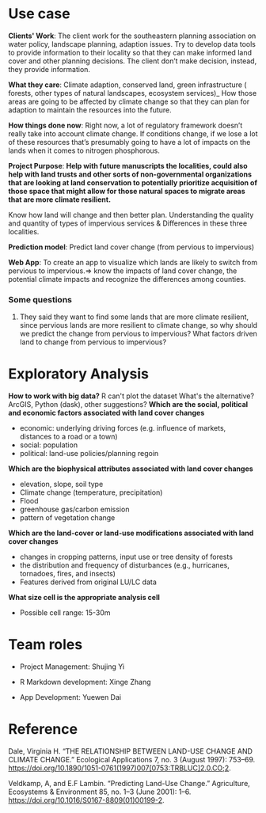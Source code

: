 # Use case
**Clients' Work**:
The client work for the southeastern planning association on water policy, landscape planning, adaption issues.
Try to develop data tools to provide information to their locality so that they can make informed land cover and other planning decisions.
The client don’t make decision, instead, they provide information.

**What they care**:
Climate adaption, conserved land, green infrastructure ( forests, other types of natural landscapes, ecosystem services)_ How those areas are going to be affected by climate change so that they can plan for adaption to maintain the resources into the future.

**How things done now**:
Right now, a lot of regulatory framework doesn’t really take into account climate change. If conditions change, if we lose a lot of these resources that’s presumably going to have a lot of impacts on the lands when it comes to nitrogen phosphorous.

**Project Purpose**:
**Help with future manuscripts the localities, could also help with land trusts and other sorts of non-governmental organizations that are looking at land conservation to potentially prioritize acquisition of those space that might allow for those natural spaces to migrate areas that are more climate resilient.**

Know how land will change and then better plan.
Understanding the quality and quantity of types of impervious services & Differences in these three localities.


**Prediction model**: Predict land cover change (from pervious to impervious)

**Web App**: To create an app to visualize which lands are likely to switch from pervious to impervious.⇒ know the impacts of land cover change, the potential climate impacts and recognize the differences among counties.

### Some questions
1. They said they want to find some lands that are more climate resilient, since pervious lands are more resilient to climate change, so why should we predict the change from pervious to impervious? What factors driven land to change from pervious to impervious? 

# Exploratory Analysis
**How to work with big data?**
R can't plot the dataset
What's the alternative?
ArcGIS, Python (dask), other suggestions?
**Which are the social, political and economic factors associated with land cover changes**

- economic: underlying driving forces (e.g. influence of markets, distances to a road or a town)
- social: population                  
- political: land-use policies/planning regoin

**Which are the biophysical attributes associated with land cover changes**

- elevation, slope, soil type
- Climate change (temperature, precipitation)
- Flood
- greenhouse gas/carbon emission
- pattern of vegetation change

**Which are the land-cover or land-use modifications associated with land cover changes**

- changes in cropping patterns, input use or tree density of forests
- the distribution and frequency of disturbances (e.g., hurricanes, tornadoes, fires, and insects)                  
- Features derived from original LU/LC data


**What size cell is the appropriate analysis cell**

- Possible cell range: 15-30m

# Team roles

- Project Management: Shujing Yi

- R Markdown development: Xinge Zhang

- App Development: Yuewen Dai

# Reference
Dale, Virginia H. “THE RELATIONSHIP BETWEEN LAND-USE CHANGE AND CLIMATE CHANGE.” Ecological Applications 7, no. 3 (August 1997): 753–69. https://doi.org/10.1890/1051-0761(1997)007[0753:TRBLUC]2.0.CO;2.

Veldkamp, A, and E.F Lambin. “Predicting Land-Use Change.” Agriculture, Ecosystems & Environment 85, no. 1–3 (June 2001): 1–6. https://doi.org/10.1016/S0167-8809(01)00199-2.

